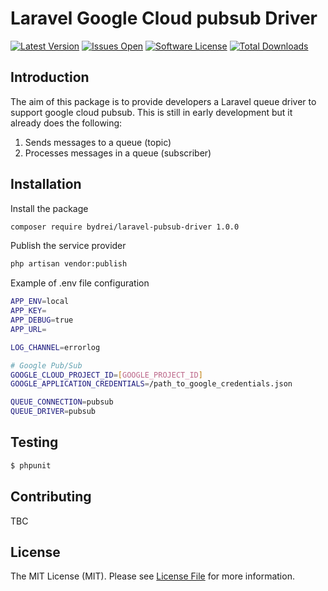 # Laravel Google Cloud pubsub Driver

[![Latest Version](https://img.shields.io/github/release/bydrei/laravel-pubsub-driver.svg?style=flat-square)](https://github.com/bydrei/laravel-pubsub-driver/releases)
[![Issues Open](https://img.shields.io/github/issues/bydrei/laravel-pubsub-driver)](https://github.com/bydrei/laravel-pubsub-driver/issues)
[![Software License](https://img.shields.io/badge/license-MIT-brightgreen.svg?style=flat-square)](LICENSE)
[![Total Downloads](https://img.shields.io/packagist/dt/bydrei/laravel-pubsub-drive.svg?style=flat-square)](https://packagist.org/packages/bydrei/laravel-pubsub-drive)

## Introduction

The aim of this package is to provide developers a Laravel queue driver to support google cloud pubsub.
This is still in early development but it already does the following:

1. Sends messages to a queue (topic)
2. Processes messages in a queue (subscriber)

## Installation

Install the package

```bash
composer require bydrei/laravel-pubsub-driver 1.0.0
```

Publish the service provider

```bash
php artisan vendor:publish 
```

Example of .env file configuration

```bash
APP_ENV=local
APP_KEY=
APP_DEBUG=true
APP_URL=

LOG_CHANNEL=errorlog

# Google Pub/Sub
GOOGLE_CLOUD_PROJECT_ID=[GOOGLE_PROJECT_ID]
GOOGLE_APPLICATION_CREDENTIALS=/path_to_google_credentials.json

QUEUE_CONNECTION=pubsub
QUEUE_DRIVER=pubsub
```

## Testing

``` bash
$ phpunit
```

## Contributing

TBC

## License

The MIT License (MIT). Please see [License File](https://github.com/bydrei/laravel-pubsub-driver/develop/LICENSE) for more information.